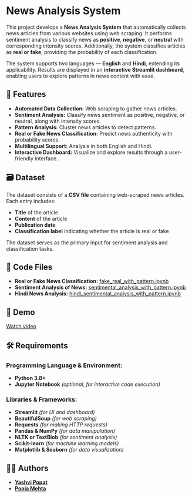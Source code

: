 # News Analysis System

This project develops a **News Analysis System** that automatically collects news articles from various websites using web scraping. It performs sentiment analysis to classify news as **positive**, **negative**, or **neutral** with corresponding intensity scores. Additionally, the system classifies articles as **real or fake**, providing the probability of each classification.

The system supports two languages — **English** and **Hindi**, extending its applicability. Results are displayed in an **interactive Streamlit dashboard**, enabling users to explore patterns in news content with ease.

## 📌 Features

- **Automated Data Collection:** Web scraping to gather news articles.
- **Sentiment Analysis:** Classify news sentiment as positive, negative, or neutral, along with intensity scores.
- **Pattern Analysis:** Cluster news articles to detect patterns.
- **Real or Fake News Classification:** Predict news authenticity with probability scores.
- **Multilingual Support:** Analysis in both English and Hindi.
- **Interactive Dashboard:** Visualize and explore results through a user-friendly interface.

## 🗃 Dataset

The dataset consists of a **CSV file** containing web-scraped news articles. Each entry includes:
- **Title** of the article
- **Content** of the article
- **Publication date**
- **Classification label** indicating whether the article is real or fake

The dataset serves as the primary input for sentiment analysis and classification tasks.

## 📂 Code Files

- **Real or Fake News Classification:** [fake_real_with_pattern.ipynb](https://github.com/YashviPopat/News-Analysis-System/blob/2921c858e35f2b52f059e4b05c6f9c7cf20cbb8b/fake_real_with_pattern.ipynb)
- **Sentiment Analysis of News:** [sentimental_analysis_with_pattern.ipynb](https://github.com/YashviPopat/News-Analysis-System/blob/4dd9704fc764097180adc6c10536f7f6feb408ae/sentimental_analysis_with_pattern.ipynb)
- **Hindi News Analysis:** [hindi_sentimental_analysis_with_pattern.ipynb](https://github.com/YashviPopat/News-Analysis-System/blob/4dd9704fc764097180adc6c10536f7f6feb408ae/sentimental_analysis_with_pattern.ipynb)

## 📂 Demo
[Watch video](Demo)


## 🛠 Requirements

### **Programming Language & Environment:**
- **Python 3.8+**
- **Jupyter Notebook** *(optional, for interactive code execution)*

### **Libraries & Frameworks:**
- **Streamlit** *(for UI and dashboard)*
- **BeautifulSoup** *(for web scraping)*
- **Requests** *(for making HTTP requests)*
- **Pandas & NumPy** *(for data manipulation)*
- **NLTK or TextBlob** *(for sentiment analysis)*
- **Scikit-learn** *(for machine learning models)*
- **Matplotlib & Seaborn** *(for data visualization)*

## 👩‍💻 Authors

- [**Yashvi Popat**](https://github.com/YashviPopat)
- [**Pooja Mehta**](https://github.com/pooja-mehta)

